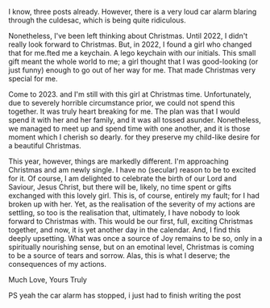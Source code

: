 I know, three posts already. However, there is a very loud car alarm blaring through the culdesac, which is being quite ridiculous.

Nonetheless, I've been left thinking about Christmas. Until 2022, I didn't really look forward to Christmas. But, in 2022, I found a girl who changed that for me.fted me a keychain. A lego keychain with our initials. This small gift meant the whole world to me; a girl thought that I was good-looking (or just funny) enough to go out of her way for me. That made Christmas very special for me.

Come to 2023. and I'm still with this girl at Christmas time. Unfortunately, due to severely horrible circumstance prior, we could not spend this together. It was truly heart breaking for me. The plan was that I would spend it with her and her family, and it was all tossed asunder. Nonetheless, we managed to meet up and spend time with one another, and it is those moment which I cherish so dearly. for they preserve my child-like desire for a beautiful Christmas.

This year, however, things are markedly different. I'm approaching Christmas and am newly single. I have no (secular) reason to be to excited for it. Of course, I am delighted to celebrate the birth of our Lord and Saviour, Jesus Christ, but there will be, likely, no time spent or gifts exchanged with this lovely girl. This is, of course, entirely my fault; for I had broken up with her. Yet, as the realisation of the severity of my actions are settling, so too is the realisation that, ultimately, I have nobody to look forward to Christmas with. This would be our first, full, exciting Christmas together, and now, it is yet another day in the calendar. And, I find this deeply upsetting. What was once a source of Joy remains to be so, only in a spiritually nourishing sense, but on an emotinal level, Christmas is coming to be a source of tears and sorrow. Alas, this is what I deserve; the consequences of my actions.

Much Love, Yours Truly

PS yeah the car alarm has stopped, i just had to finish writing the post
